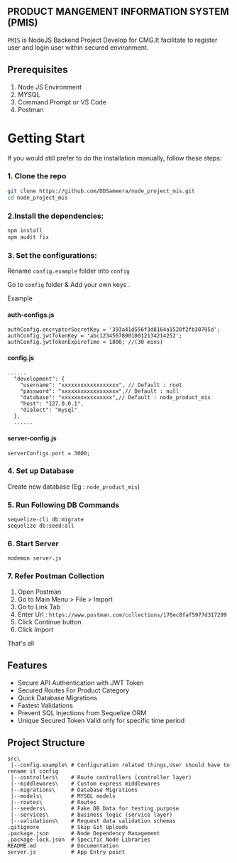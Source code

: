 ## PRODUCT MANGEMENT INFORMATION SYSTEM (PMIS)

`PMIS` is NodeJS Backend Project Develop for CMG.It facilitate to register user
and login user within secured environment.

## Prerequisites 
1. Node JS Environment
2. MYSQL
3. Command Prompt or VS Code
4. Postman

# Getting Start

If you would still prefer to do the installation manually, follow these steps:

### 1. Clone the repo

```bash
git clone https://github.com/DDSameera/node_project_mis.git
cd node_project_mis
```

### 2.Install the dependencies:

```bash
npm install
npm audit fix
```

### 3. Set the configurations:

Rename `config.example` folder into `config`

Go to `config` folder & Add your  own keys .

Example

#### auth-configs.js
```
authConfig.encryptorSecretKey = '393a41d556f3d8164a1520f2fb30795d';
authConfig.jwtTokenKey = 'abc123456789010012134214252';
authConfig.jwtTokenExpireTime = 1800; //(30 mins)
```

#### config.js
```
......
  "development": {
    "username": "xxxxxxxxxxxxxxxxxx", // Default : root
    "password": "xxxxxxxxxxxxxxxxxx",// Default : null
    "database": "xxxxxxxxxxxxxxxx",// Default : node_product_mis
    "host": "127.0.0.1",
    "dialect": "mysql"
  },
  ......
```
#### server-config.js
```
serverConfigs.port = 3000;
```
### 4. Set up Database
Create new database (Eg : `node_product_mis`)

### 5. Run Following DB Commands
```
sequelize-cli db:migrate
sequelize db:seed:all
```
### 6. Start Server
```
nodemon server.js
```

### 7. Refer Postman Collection
1. Open Postman
2. Go to Main Menu > File > Import
3. Go to Link Tab
4. Enter Url : `https://www.postman.com/collections/176ec8faf5977d317299`
5. Click Continue button
6. Click Import

That's all
## Features
- Secure API Authentication with JWT Token
- Secured Routes For Product Category
- Quick Database Migrations
- Fastest Validations
- Prevent SQL Injections from Sequelize ORM
- Unique Secured Token Valid only for specific time period


## Project Structure

```
src\
 |--config.example\ # Configuration related things,User should have to rename it config
 |--controllers\    # Route controllers (controller layer)
 |--middlewares\    # Custom express middlewares
 |--migrations\     # Database Migrations
 |--models\         # MYSQL models
 |--routes\         # Routes
 |--seeders\        # Fake DB Data for testing purpose
 |--services\       # Business logic (service layer)
 |--validations\    # Request data validation schemas
.gitignore          # Skip Git Uploads
.package.json       # Node Dependency Management
.package-lock.json  # Specific Node Libraries
README.md           # Documentation
server.js           # App Entry point
```
